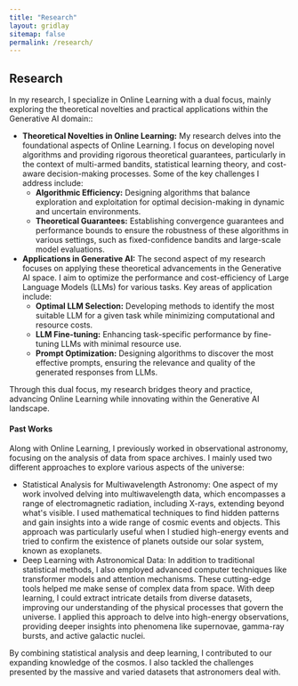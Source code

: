 ```yaml
---
title: "Research"
layout: gridlay
sitemap: false
permalink: /research/
---
```


<style>
img{
  border-radius: 10px;
}
.col-md-3 {
  margin-top:10px;
  margin-bottom:10px;
  padding:0px;
  display:block;
  overflow:hidden;
  text-align:center;
  display: table-cell;
  background: white;
  border-radius: 20px;
  height: auto;
}
iframe {
  margin:0;
  padding:0;
  width: 175px;
  display: inline;
  vertical-align: middle;
}
</style>

## Research

<div class="jumbotron">
<div class="col-md-12 col-sm-12">

In my research, I specialize in Online Learning with a dual focus, mainly exploring the theoretical novelties and practical applications within the Generative AI domain::

<ul>
<li><strong>Theoretical Novelties in Online Learning:</strong>
My research delves into the foundational aspects of Online Learning. I focus on developing novel algorithms and providing rigorous theoretical guarantees, particularly in the context of multi-armed bandits, statistical learning theory, and cost-aware decision-making processes. Some of the key challenges I address include:
<ul>
  <li><strong>Algorithmic Efficiency:</strong> Designing algorithms that balance exploration and exploitation for optimal decision-making in dynamic and uncertain environments.</li>
  <li><strong>Theoretical Guarantees:</strong> Establishing convergence guarantees and performance bounds to ensure the robustness of these algorithms in various settings, such as fixed-confidence bandits and large-scale model evaluations.</li>
</ul>
</li>

<li><strong>Applications in Generative AI:</strong>
The second aspect of my research focuses on applying these theoretical advancements in the Generative AI space. I aim to optimize the performance and cost-efficiency of Large Language Models (LLMs) for various tasks. Key areas of application include:
<ul>
  <li><strong>Optimal LLM Selection:</strong> Developing methods to identify the most suitable LLM for a given task while minimizing computational and resource costs.</li>
  <li><strong>LLM Fine-tuning:</strong> Enhancing task-specific performance by fine-tuning LLMs with minimal resource use.</li>
  <li><strong>Prompt Optimization:</strong> Designing algorithms to discover the most effective prompts, ensuring the relevance and quality of the generated responses from LLMs.</li>
</ul>
</li>
</ul>

Through this dual focus, my research bridges theory and practice, advancing Online Learning while innovating within the Generative AI landscape.


<h4>Past Works</h4>
Along with Online Learning, I previously worked in observational astronomy, focusing on the analysis of data from space archives. I mainly used two different approaches to explore various aspects of the universe:
<ul>
<li>Statistical Analysis for Multiwavelength Astronomy:
One aspect of my work involved delving into multiwavelength data, which encompasses a range of electromagnetic radiation, including X-rays, extending beyond what's visible. I used mathematical techniques to find hidden patterns and gain insights into a wide range of cosmic events and objects. This approach was particularly useful when I studied high-energy events and tried to confirm the existence of planets outside our solar system, known as exoplanets.
</li>
<li>Deep Learning with Astronomical Data: In addition to traditional statistical methods, I also employed advanced computer techniques like transformer models and attention mechanisms. These cutting-edge tools helped me make sense of complex data from space. With deep learning, I could extract intricate details from diverse datasets, improving our understanding of the physical processes that govern the universe. I applied this approach to delve into high-energy observations, providing deeper insights into phenomena like supernovae, gamma-ray bursts, and active galactic nuclei.
</li>
</ul>
By combining statistical analysis and deep learning, I contributed to our expanding knowledge of the cosmos. I also tackled the challenges presented by the massive and varied datasets that astronomers deal with.


</div>
</div>
